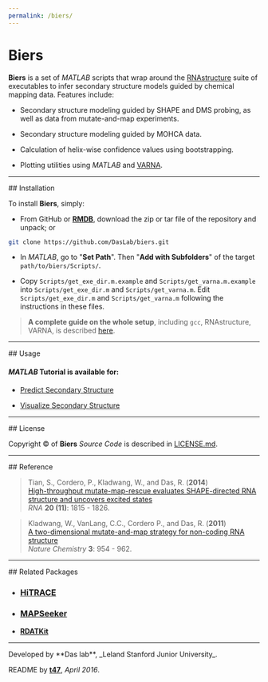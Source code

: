 ```yaml
---
permalink: /biers/
---
```



# Biers

**Biers** is a set of *MATLAB* scripts that wrap around the [RNAstructure](http://rna.urmc.rochester.edu/RNAstructure.html) suite of executables to infer secondary structure models guided by chemical mapping data. Features include:

- Secondary structure modeling guided by SHAPE and DMS probing, as well as data from mutate-and-map experiments.

- Secondary structure modeling guided by MOHCA data.

- Calculation of helix-wise confidence values using bootstrapping.

- Plotting utilities using *MATLAB* and [VARNA](http://varna.lri.fr/).

<hr/>
## Installation

To install **Biers**, simply:

- From GitHub or [**RMDB**](https://rmdb.stanford.edu/tools/), download the zip or tar file of the repository and unpack; or 

```bash
git clone https://github.com/DasLab/biers.git
```

- In *MATLAB*, go to "**Set Path**". Then "**Add with Subfolders**" of the target `path/to/biers/Scripts/`.

- Copy `Scripts/get_exe_dir.m.example` and `Scripts/get_varna.m.example` into `Scripts/get_exe_dir.m` and `Scripts/get_varna.m`. Edit `Scripts/get_exe_dir.m` and `Scripts/get_varna.m` following the instructions in these files.

> **A complete guide on the whole setup**, including `gcc`, RNAstructure, VARNA, is described [here](install/).

<hr/>
## Usage 

#### *MATLAB* Tutorial is available for: 

* [Predict Secondary Structure](rnastructure/)

* [Visualize Secondary Structure](varna/)

<hr/>
## License

Copyright &copy; of **Biers** _Source Code_ is described in [LICENSE.md](https://github.com/DasLab/biers/blob/master/LICENSE.md).

<hr/>
## Reference

>Tian, S., Cordero, P., Kladwang, W., and Das, R. (**2014**)<br/>
>[High-throughput mutate-map-rescue evaluates SHAPE-directed RNA structure and uncovers excited states](http://rnajournal.cshlp.org/content/20/11/1815)<br/>
>*RNA* **20 (11)**: 1815 - 1826.

>Kladwang, W., VanLang, C.C., Cordero P., and Das, R. (**2011**)<br/>
>[A two-dimensional mutate-and-map strategy for non-coding RNA structure](http://www.nature.com/nchem/journal/v3/n12/abs/nchem.1176.html)<br/>
>*Nature Chemistry* **3**: 954 - 962.

<hr/>
## Related Packages

* ### [**HiTRACE**](https://hitrace.github.io/hitrace/)

* ### [**MAPSeeker**](/mapseeker/)

* [**RDATKit**](https://hitrace.github.io/rdatkit/)

<hr/>
Developed by **Das lab**, _Leland Stanford Junior University_.

README by [**t47**](http://t47.io/), *April 2016*.
